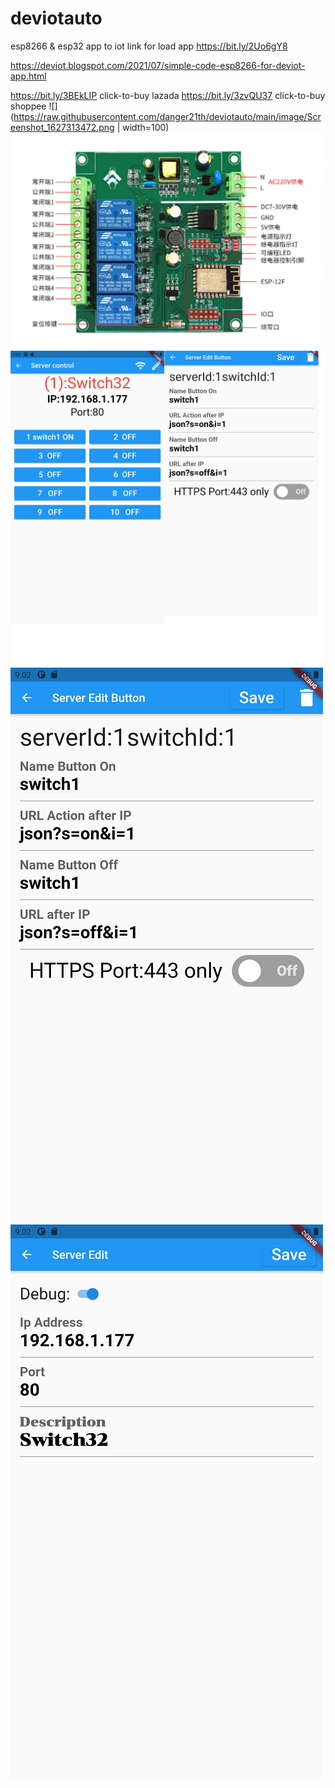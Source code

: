 # deviotauto
esp8266 &amp; esp32 app to iot
link for load app https://bit.ly/2Uo6gY8 

https://deviot.blogspot.com/2021/07/simple-code-esp8266-for-deviot-app.html

https://bit.ly/3BEkLIP  click-to-buy lazada 
https://bit.ly/3zvQU37  click-to-buy shoppee
![](https://raw.githubusercontent.com/danger21th/deviotauto/main/image/Screenshot_1627313472.png | width=100)
![](https://raw.githubusercontent.com/danger21th/deviotauto/main/esp12e-f/6f61ecf572e78c540086ea0cf93f5f3d.png_2200x2200q80.jpg)
![](https://github.com/danger21th/deviotauto/blob/main/image/screen.png?raw=true)
![](https://github.com/danger21th/deviotauto/blob/main/image/Screenshot_1624083183.png?raw=true)
![](https://github.com/danger21th/deviotauto/blob/main/image/Screenshot_1624083281.png?raw=true)
